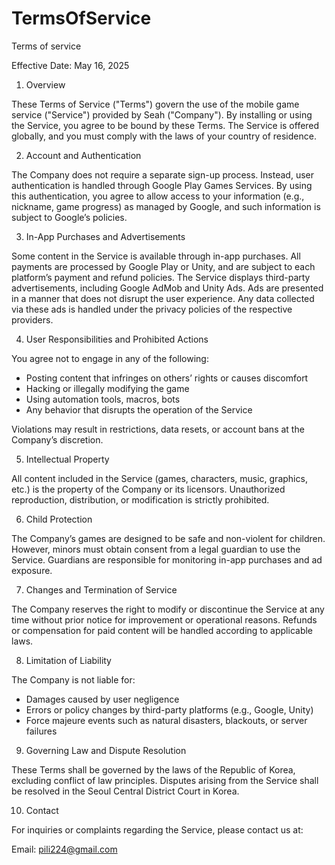 # TermsOfService
Terms of service

Effective Date: May 16, 2025


1. Overview

These Terms of Service ("Terms") govern the use of the mobile game service ("Service") provided by Seah ("Company"). By installing or using the Service, you agree to be bound by these Terms. The Service is offered globally, and you must comply with the laws of your country of residence.




2. Account and Authentication

The Company does not require a separate sign-up process. Instead, user authentication is handled through Google Play Games Services. By using this authentication, you agree to allow access to your information (e.g., nickname, game progress) as managed by Google, and such information is subject to Google’s policies.




3. In-App Purchases and Advertisements

Some content in the Service is available through in-app purchases. All payments are processed by Google Play or Unity, and are subject to each platform’s payment and refund policies.
The Service displays third-party advertisements, including Google AdMob and Unity Ads. Ads are presented in a manner that does not disrupt the user experience. Any data collected via these ads is handled under the privacy policies of the respective providers.




4. User Responsibilities and Prohibited Actions

You agree not to engage in any of the following:
* Posting content that infringes on others’ rights or causes discomfort
* Hacking or illegally modifying the game
* Using automation tools, macros, bots
* Any behavior that disrupts the operation of the Service

Violations may result in restrictions, data resets, or account bans at the Company’s discretion.




5. Intellectual Property

All content included in the Service (games, characters, music, graphics, etc.) is the property of the Company or its licensors. Unauthorized reproduction, distribution, or modification is strictly prohibited.




6. Child Protection

The Company’s games are designed to be safe and non-violent for children. However, minors must obtain consent from a legal guardian to use the Service. Guardians are responsible for monitoring in-app purchases and ad exposure.




7. Changes and Termination of Service

The Company reserves the right to modify or discontinue the Service at any time without prior notice for improvement or operational reasons. Refunds or compensation for paid content will be handled according to applicable laws.




8. Limitation of Liability

The Company is not liable for:
- Damages caused by user negligence
- Errors or policy changes by third-party platforms (e.g., Google, Unity)
- Force majeure events such as natural disasters, blackouts, or server failures




9. Governing Law and Dispute Resolution

These Terms shall be governed by the laws of the Republic of Korea, excluding conflict of law principles. Disputes arising from the Service shall be resolved in the Seoul Central District Court in Korea.



10. Contact

For inquiries or complaints regarding the Service, please contact us at:

Email: pili224@gmail.com
